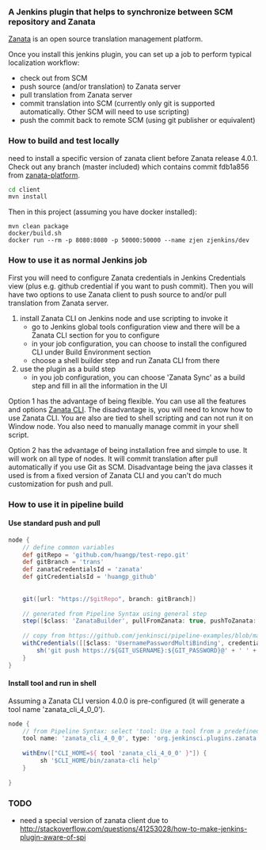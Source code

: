 ### A Jenkins plugin that helps to synchronize between SCM repository and Zanata
 
[Zanata](https://zanata.org) is an open source translation management platform. 

Once you install this jenkins plugin, you can set up a job to perform typical localization workflow:
- check out from SCM
- push source (and/or translation) to Zanata server
- pull translation from Zanata server
- commit translation into SCM (currently only git is supported automatically. Other SCM will need to use scripting)
- push the commit back to remote SCM (using git publisher or equivalent)

### How to build and test locally
need to install a specific version of zanata client before Zanata release 4.0.1. 
Check out any branch (master included) which contains commit fdb1a856 from [zanata-platform](https://github.com/zanata/zanata-platform).
```bash
cd client
mvn install
```
Then in this project (assuming you have docker installed):

```
mvn clean package
docker/build.sh
docker run --rm -p 8080:8080 -p 50000:50000 --name zjen zjenkins/dev 
```

### How to use it as normal Jenkins job
First you will need to configure Zanata credentials in Jenkins Credentials view (plus e.g. github credential if you want to push commit).
Then you will have two options to use Zanata client to push source to and/or pull translation from Zanata server.
1. install Zanata CLI on Jenkins node and use scripting to invoke it
    - go to Jenkins global tools configuration view and there will be a Zanata CLI section for you to configure
    - in your job configuration, you can choose to install the configured CLI under Build Environment section
    - choose a shell builder step and run Zanata CLI from there
2. use the plugin as a build step
    - in you job configuration, you can choose 'Zanata Sync' as a build step and fill in all the information in the UI
    
Option 1 has the advantage of being flexible. You can use all the features and options [Zanata CLI](http://zanata-client.readthedocs.io/en/release/).
The disadvantage is, you will need to know how to use Zanata CLI. You are also are tied to shell scripting and can not run it on Window node.
You also need to manually manage commit in your shell script.

Option 2 has the advantage of being installation free and simple to use. It will work on all type of nodes.
It will commit translation after pull automatically if you use Git as SCM. 
Disadvantage being the java classes it used is from a fixed version of Zanata CLI and you can't do much customization for push and pull.

### How to use it in pipeline build

#### Use standard push and pull
```groovy
node {
    // define common variables
    def gitRepo = 'github.com/huangp/test-repo.git'
    def gitBranch = 'trans'
    def zanataCredentialsId = 'zanata'
    def gitCredentialsId = 'huangp_github'
    
    
    git([url: "https://$gitRepo", branch: gitBranch])
    
    // generated from Pipeline Syntax using general step
    step([$class: 'ZanataBuilder', pullFromZanata: true, pushToZanata: true, zanataCredentialsId: zanataCredentialsId, zanataProjectConfigs: '', zanataLocaleIds: ''])
    
    // copy from https://github.com/jenkinsci/pipeline-examples/blob/master/pipeline-examples/push-git-repo/pushGitRepo.Groovy
    withCredentials([[$class: 'UsernamePasswordMultiBinding', credentialsId: gitCredentialsId, usernameVariable: 'GIT_USERNAME', passwordVariable: 'GIT_PASSWORD']]) {
        sh('git push https://${GIT_USERNAME}:${GIT_PASSWORD}@' + ' ' + gitRepo)
    }
}

```

#### Install tool and run in shell 
Assuming a Zanata CLI version 4.0.0 is pre-configured (it will generate a tool name 'zanata_cli_4_0_0').
```groovy
node {
    // from Pipeline Syntax: select 'tool: Use a tool from a predefined Tool Installation' and then generate script
    tool name: 'zanata_cli_4_0_0', type: 'org.jenkinsci.plugins.zanata.zanatareposync.ZanataCLIInstall'
    
    withEnv(["CLI_HOME=${ tool 'zanata_cli_4_0_0' }"]) {
         sh '$CLI_HOME/bin/zanata-cli help'
    }
    
}

```

### TODO

- need a special version of zanata client due to http://stackoverflow.com/questions/41253028/how-to-make-jenkins-plugin-aware-of-spi
